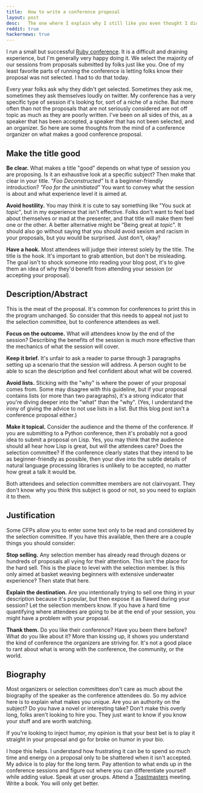 ```yaml
---
title:  How to write a conference proposal
layout: post
desc:   The one where I explain why I still like you even thought I didn't accept your conference proposal.
reddit: true
hackernews: true
---
```

I run a small but successful [Ruby conference](http://mtnwestrubyconf.org/). It is a difficult and draining experience, but I'm generally very happy doing it. We select the majority of our sessions from proposals submitted by folks just like you. One of my least favorite parts of running the conference is letting folks know their proposal was not selected. I had to do that today.

Every year folks ask why they didn't get selected. Sometimes they ask me, sometimes they ask themselves loudly on twitter. My conference has a very specific type of session it's looking for, sort of a niche of a niche. But more often than not the proposals that are not seriously considered are not off topic as much as they are poorly written. I've been on all sides of this, as a speaker that has been accepted, a speaker that has not been selected, and an organizer. So here are some thoughts from the mind of a conference organizer on what makes a good conference proposal.

Make the title good
-------------------

**Be clear.** What makes a title "good" depends on what type of session you are proposing. Is it an exhaustive look at a specific subject? Then make that clear in your title. *"Foo Deconstructed"* Is it a beginner-friendly introduction? *"Foo for the uninitiated"* You want to convey what the session is about and what experience level it is aimed at.

**Avoid hostility.** You may think it is cute to say something like "You suck at *topic*", but in my experience that isn't effective. Folks don't want to feel bad about themselves or mad at the presenter, and that title will make them feel one or the other. A better alternative might be "Being great at *topic*". It should also go without saying that you should avoid sexism and racism in your proposals, but you would be surprised. Just don't, okay?

**Have a hook.** Most attendees will judge their interest solely by the title. The title is the hook. It's important to grab attention, but don't be misleading. The goal isn't to shock someone into reading your blog post, it's to give them an idea of why they'd benefit from attending your session (or accepting your proposal).

Description/Abstract
--------------------

This is the meat of the proposal. It's common for conferences to print this in the program unchanged. So consider that this needs to appeal not just to the selection committee, but to conference attendees as well.

**Focus on the outcome.** What will attendees know by the end of the session? Describing the benefits of the session is much more effective than the mechanics of what the session will cover.

**Keep it brief.** It's unfair to ask a reader to parse through 3 paragraphs setting up a scenario that the session will address. A person ought to be able to scan the description and feel confident about what will be covered.

**Avoid lists.** Sticking with the "why" is where the power of your proposal comes from. Some may disagree with this guideline, but if your proposal contains lists (or more than two paragraphs), it's a strong indicator that you're diving deeper into the "what" than the "why". (Yes, I understand the irony of giving the advice to not use lists in a list. But this blog post isn't a conference proposal either.)

**Make it topical.** Consider the audience and the theme of the conference. If you are submitting to a Python conference, then it's probably not a good idea to submit a proposal on Lisp. Yes, you may think that the audience should all hear how Lisp is great, but will the attendees care? Does the selection committee? If the conference clearly states that they intend to be as beginner-friendly as possible, then your dive into the subtle details of natural language processing libraries is unlikely to be accepted, no matter how great a talk it would be.

Both attendees and selection committee members are not clairvoyant. They don't know why you think this subject is good or not, so you need to explain it to them.

Justification
-------------

Some CFPs allow you to enter some text only to be read and considered by the selection committee. If you have this available, then there are a couple things you should consider:

**Stop selling.** Any selection member has already read through dozens or hundreds of proposals all vying for their attention. This isn't the place for the hard sell. This is the place to level with the selection member. Is this only aimed at basket weaving beginners with extensive underwater experience? Then state that here. 

**Explain the destination.** Are you intentionally trying to sell one thing in your description because it's popular, but then expose it as flawed during your session? Let the selection members know. If you have a hard time quantifying where attendees are going to be at the end of your session, you might have a problem with your proposal.

**Thank them.** Do you like their conference? Have you been there before? What do you like about it? More than kissing up, it shows you understand the kind of conference the organizers are striving for. It's not a good place to rant about what is wrong with the conference, the community, or the world.

Biography
---------

Most organizers or selection committees don't care as much about the biography of the speaker as the conference attendees do. So my advice here is to explain what makes you unique. Are you an authority on the subject? Do you have a novel or interesting take? Don't make this overly long, folks aren't looking to hire you. They just want to know if you know your stuff and are worth watching.

If you're looking to inject humor, my opinion is that your best bet is to play it straight in your proposal and go for broke on humor in your bio.

I hope this helps. I understand how frustrating it can be to spend so much time and energy on a proposal only to be shattered when it isn't accepted. My advice is to play for the long term. Pay attention to what ends up in the conference sessions and figure out where you can differentiate yourself while adding value. Speak at user groups. Attend a [Toastmasters](http://www.toastmasters.org/) meeting. Write a book. You will only get better.